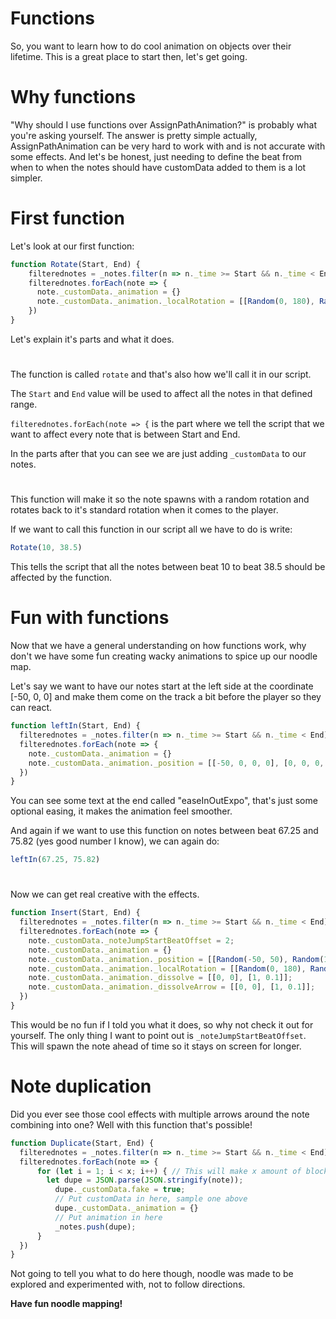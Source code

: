 # Functions
So, you want to learn how to do cool animation on objects over their lifetime. This is a great place to start then, let's get going.

# Why functions
"Why should I use functions over AssignPathAnimation?" is probably what you're asking yourself. The answer is pretty simple actually, AssignPathAnimation can be very hard to work with and is not accurate with some effects.
And let's be honest, just needing to define the beat from when to when the notes should have customData added to them is a lot simpler.

# First function
Let's look at our first function:

```js
function Rotate(Start, End) {
    filterednotes = _notes.filter(n => n._time >= Start && n._time < End);
    filterednotes.forEach(note => {
      note._customData._animation = {}
      note._customData._animation._localRotation = [[Random(0, 180), Random(0, 180), Random(0, 180), 0], [0, 0, 0, 0.5, "easeInOutExpo"]];
    })
}
```

Let's explain it's parts and what it does.
#
The function is called `rotate` and that's also how we'll call it in our script.

The `Start` and `End` value will be used to affect all the notes in that defined range.

`filterednotes.forEach(note => {` is the part where we tell the script that we want to affect every note that is between Start and End.

In the parts after that you can see we are just adding `_customData` to our notes.
#
This function will make it so the note spawns with a random rotation and rotates back to it's standard rotation when it comes to the player.

If we want to call this function in our script all we have to do is write:
```js
Rotate(10, 38.5)
```
This tells the script that all the notes between beat 10 to beat 38.5 should be affected by the function.

# Fun with functions
Now that we have a general understanding on how functions work, why don't we have some fun creating wacky animations to spice up our noodle map.

Let's say we want to have our notes start at the left side at the coordinate [-50, 0, 0] and make them come on the track a bit before the player so they can react.

```js
function leftIn(Start, End) {
  filterednotes = _notes.filter(n => n._time >= Start && n._time < End);
  filterednotes.forEach(note => {
    note._customData._animation = {}
    note._customData._animation._position = [[-50, 0, 0, 0], [0, 0, 0, 0.3, "easeInOutExpo"]];
  })
}
```
You can see some text at the end called "easeInOutExpo", that's just some optional easing, it makes the animation feel smoother.

And again if we want to use this function on notes between beat 67.25 and 75.82 (yes good number I know), we can again do:
```js
leftIn(67.25, 75.82)
```
#

Now we can get real creative with the effects.

```js
function Insert(Start, End) {
  filterednotes = _notes.filter(n => n._time >= Start && n._time < End);
  filterednotes.forEach(note => {
    note._customData._noteJumpStartBeatOffset = 2;
    note._customData._animation = {}
    note._customData._animation._position = [[Random(-50, 50), Random(10, 40), Random(-20, 20), 0], [0, 0, 0, 0.3, "easeInOutExpo"]];
    note._customData._animation._localRotation = [[Random(0, 180), Random(0, 180), Random(0, 180), 0], [0, 0, 0, 0.3, "easeInOutExpo"]];
    note._customData._animation._dissolve = [[0, 0], [1, 0.1]];
    note._customData._animation._dissolveArrow = [[0, 0], [1, 0.1]];
  })
}
```

This would be no fun if I told you what it does, so why not check it out for yourself. The only thing I want to point out is `_noteJumpStartBeatOffset`.
This will spawn the note ahead of time so it stays on screen for longer.
# Note duplication

Did you ever see those cool effects with multiple arrows around the note combining into one? Well with this function that's possible!

```js
function Duplicate(Start, End) {
  filterednotes = _notes.filter(n => n._time >= Start && n._time < End);
  filterednotes.forEach(note => {
      for (let i = 1; i < x; i++) { // This will make x amount of blocks around your targeted blocks
        let dupe = JSON.parse(JSON.stringify(note));
          dupe._customData.fake = true;
          // Put customData in here, sample one above
          dupe._customData._animation = {}
          // Put animation in here
          _notes.push(dupe);
      }
  })
}
```

Not going to tell you what to do here though, noodle was made to be explored and experimented with, not to follow directions. 

**Have fun noodle mapping!**
